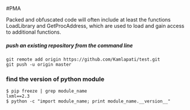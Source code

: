 #PMA

Packed and obfuscated code will often include at least the functions LoadLibrary and GetProcAddress, which are used to load and gain access to additional functions.

##### push an existing repository from the command line
```
git remote add origin https://github.com/Kamlapati/test.git
git push -u origin master
```
### find the version of python module 
```
$ pip freeze | grep module_name
lxml==2.3
$ python -c "import module_name; print module_name.__version__"
```
